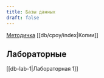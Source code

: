 ```yaml
---
title: Базы данных
draft: false
---
```


[Методичка](https://dbcourse.yonote.ru/share/a5c04212-5b70-4881-ad01-51ce69969820/doc/kurs-bd-2024-3-potok-DkLMBdc22f)
[[db/cpoy/index|Копии]]

## Лабораторные
[[db-lab-1|Лабораторная 1]]
